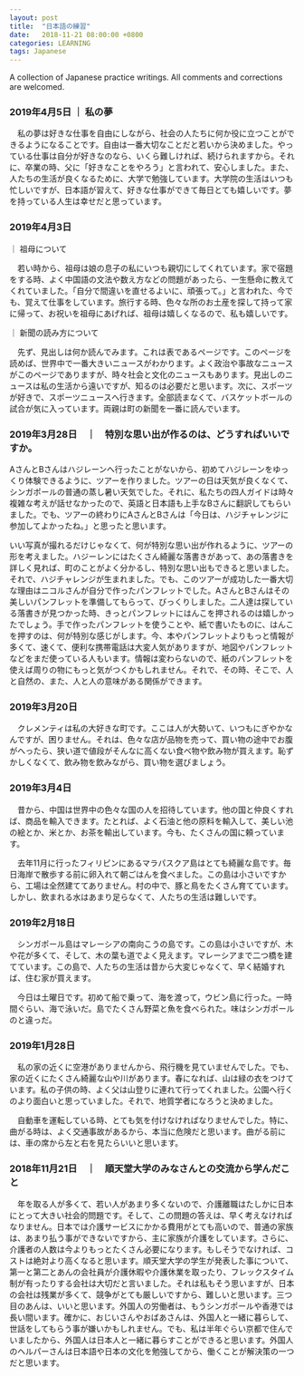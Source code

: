 ```yaml
---
layout: post
title:  "日本語の練習"
date:   2018-11-21 08:00:00 +0800
categories: LEARNING
tags: Japanese
---
```


A collection of Japanese practice writings. All comments and corrections are welcomed. 

### 2019年4月5日 ｜ 私の夢

　私の夢は好きな仕事を自由にしながら、社会の人たちに何か役に立つことができるようになることです。自由は一番大切なことだと若いから決めました。やっている仕事は自分が好きなのなら、いくら難しければ、続けられますから。それに、卒業の時、父に「好きなことをやろう」と言われて、安心しました。また、人たちの生活が良くなるために、大学で勉強しています。大学院の生活はいつも忙しいですが、日本語が習えて、好きな仕事ができて毎日とても嬉しいです。夢を持っている人生は幸せだと思っています。

### 2019年4月3日
 ｜ 祖母について

　若い時から、祖母は娘の息子の私にいつも親切にしてくれています。家で宿題をする時、よく中国語の文法や数え方などの問題があったら、一生懸命に教えてくれていました。「自分で間違いを直せるよいに、頑張って。」と言われた、今でも、覚えて仕事をしています。旅行する時、色々な所のお土産を探して持って家に帰って、お祝いを祖母にあげれば、祖母は嬉しくなるので、私も嬉しいです。

 ｜ 新聞の読み方について

　先ず、見出しは何か読んでみます。これは表であるページです。このページを読めば、世界中で一番大きいニュースがわかります。よく政治や事故なニュースがこのページでありますが、時々社会と文化のニュースもあります。見出しのニュースは私の生活から遠いですが、知るのは必要だと思います。次に、スポーツが好きで、スポーツニュースへ行きます。全部読まなくて、バスケットボールの試合が気に入っています。両親は町の新聞を一番に読んでいます。

### 2019年3月28日　｜　特別な思い出が作るのは、どうすればいいですか。

AさんとBさんはハジレーンへ行ったことがないから、初めてハジレーンをゆっくり体験できるように、ツアーを作りました。ツアーの日は天気が良くなくて、シンガポールの普通の蒸し暑い天気でした。それに、私たちの四人ガイドは時々複雑な考えが話せなかったので、英語と日本語も上手なBさんに翻訳してもらいました。でも、ツアーの終わりにAさんとBさんは「今日は、ハジチャレンジに参加してよかったね。」と思ったと思います。

いい写真が撮れるだけじゃなくて、何が特別な思い出が作れるように、ツアーの形を考えました。ハジーレンにはたくさん綺麗な落書きがあって、あの落書きを詳しく見れば、町のことがよく分かるし、特別な思い出もできると思いました。それで、ハジチャレンジが生まれました。でも、このツアーが成功した一番大切な理由はニコルさんが自分で作ったパンフレットでした。AさんとBさんはその美しいパンフレットを準備してもらって、びっくりしました。二人達は探している落書きが見つかった時、きっとパンフレットにはんこを押されるのは嬉しかったでしょう。手で作ったパンフレットを使うことや、紙で書いたものに、はんこを押すのは、何が特別な感じがします。今、本やパンフレットよりもっと情報が多くて、速くて、便利な携帯電話は大変人気がありますが、地図やパンフレットなどをまだ使っている人もいます。情報は変わらないので、紙のパンフレットを使えば周りの物にもっと気がつくかもしれません。それで、その時、そこで、人と自然の、また、人と人の意味がある関係ができます。



### 2019年3月20日

　クレメンティは私の大好きな町です。ここは人が大勢いて、いつもにぎやかなんですが、困りません。それは、色々な店が品物を売って、買い物の途中でお腹がへったら、狭い道で値段がそんなに高くない食べ物や飲み物が買えます。恥ずかしくなくて、飲み物を飲みながら、買い物を選びましょう。

### 2019年3月4日

　昔から、中国は世界中の色々な国の人を招待しています。他の国と仲良くすれば、商品を輸入できます。たとれば、よく石油と他の原料を輸入して、美しい池の絵とか、米とか、お茶を輸出しています。今も、たくさんの国に頼っています。

　去年11月に行ったフィリピンにあるマラパスクア島はとても綺麗な島です。毎日海岸で散歩する前に卵入れて朝ごはんを食べました。この島は小さいですから、工場は全然建ててありません。村の中で、豚と鳥をたくさん育てています。しかし、飲まれる水はあまり足らなくて、人たちの生活は難しいです。

### 2019年2月18日

　シンガポール島はマレーシアの南向こうの島です。この島は小さいですが、木や花が多くて、そして、木の葉も道でよく見えます。マレーシアまで二つ橋を建てています。この島で、人たちの生活は昔から大変じゃなくて、早く結婚すれば、住む家が買えます。

　今日は土曜日です。初めて船で乗って、海を渡って，ウビン島に行った。一時間ぐらい、海で泳いだ。島でたくさん野菜と魚を食べられた。味はシンガポールのと違っだ。

### 2019年1月28日

　私の家の近くに空港がありませんから、飛行機を見ていませんでした。でも、家の近くにたくさん綺麗な山や川があります。春になれば、山は緑の衣をつけています。私の子供の時、よく父は山登りに連れて行ってくれました。公園へ行くのより面白いと思っていました。それで、地質学者になろうと決めました。

　自動車を運転している時、とても気を付けなければなりませんでした。特に、曲がる時は、よく交通事故があるから、本当に危険だと思います。曲がる前には、車の席から左と右を見たらいいと思います。

### 2018年11月21日　｜　順天堂大学のみなさんとの交流から学んだこと

　年を取る人が多くて、若い人があまり多くないので、介護離職はたしかに日本にとって大きい社会的問題です。そして、この問題の答えは、早く考えなければなりません。日本では介護サービスにかかる費用がとても高いので、普通の家族は、あまり払う事ができないですから、主に家族が介護をしています。さらに、介護者の人数は今よりもっとたくさん必要になります。もしそうでなければ、コストは絶対より高くなると思います。順天堂大学の学生が発表した事について、第一と第二とあんの会社員が介護休暇や介護休業を取ったり、フレックスタイム制が有ったりする会社は大切だと言いました。それは私もそう思いますが、日本の会社は残業が多くて、競争がとても厳しいですから、難しいと思います。三つ目のあんは、いいと思います。外国人の労働者は、もうシンガポールや香港では長い間います。確かに、おじいさんやおばあさんは、外国人と一緒に暮らして、世話をしてもらう事が嫌いかもしれません。でも、私は半年ぐらい京都で住んでいましたから、外国人は日本人と一緒に暮らすことができると思います。外国人のヘルパーさんは日本語や日本の文化を勉強してから、働くことが解決策の一つだと思います。